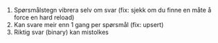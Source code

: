 1. Spørsmålstegn vibrera selv om svar (fix: sjekk om du finne en måte å force en hard reload)
2. Kan svare meir enn 1 gang per spørsmål (fix: upsert)
3. Riktig svar (binary) kan mistolkes
